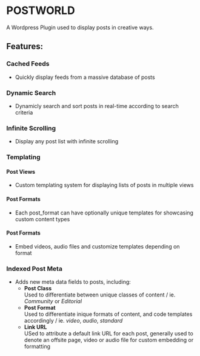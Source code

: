 POSTWORLD
=========

A Wordpress Plugin used to display posts in creative ways.

## Features:

### Cached Feeds
  - Quickly display feeds from a massive database of posts

### Dynamic Search
  - Dynamicly search and sort posts in real-time according to search criteria

### Infinite Scrolling
  - Display any post list with infinite scrolling

### Templating
#### Post Views
  - Custom templating system for displaying lists of posts in multiple views

#### Post Formats
  - Each post_format can have optionally unique templates for showcasing custom content types

#### Post Formats
  - Embed videos, audio files and customize templates depending on format

### Indexed Post Meta
- Adds new meta data fields to posts, including:
  - **Post Class**  
    Used to differentiate between unique classes of content / ie. *Community* or *Editorial*
  - **Post Format**  
  	Used to differentiate inique formats of content, and code templates accordingly / ie. *video*, *audio*, *standard*
  - **Link URL**    
  	USed to attribute a default link URL for each post, generally used to denote an offsite page, video or audio file for custom embedding or formatting

